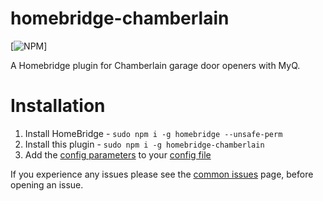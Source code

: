 # homebridge-chamberlain



[![NPM](https://nodei.co/npm/homebridge-chamberlain.png?downloads=true&downloadRank=true&stars=true)]

A Homebridge plugin for Chamberlain garage door openers with MyQ.



# Installation
1) Install HomeBridge  - ```sudo npm i -g homebridge --unsafe-perm```
2) Install this plugin - ```sudo npm i -g homebridge-chamberlain```
3) Add the [config parameters](https://github.com/caseywebdev/homebridge-chamberlain/blob/master/config-example.MD) to your [config file](https://github.com/nfarina/homebridge/blob/master/config-sample.json)


If you experience any issues please see the [common issues](https://github.com/caseywebdev/homebridge-chamberlain/wiki/Common-Issues) page, before opening an issue.
